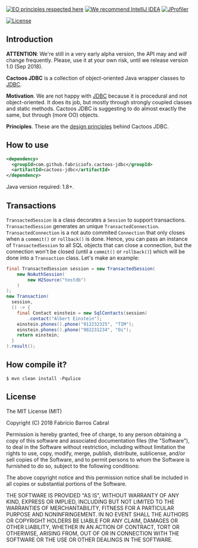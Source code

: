 [![EO principles respected here](http://www.elegantobjects.org/badge.svg)](http://www.elegantobjects.org)
[![We recommend IntelliJ IDEA](http://www.elegantobjects.org/intellij-idea.svg)](https://www.jetbrains.com/idea/)
[![JProfiler](https://www.ej-technologies.com/images/product_banners/jprofiler_small.png)](https://www.ej-technologies.com/products/jprofiler/overview.html)

[![License](https://img.shields.io/badge/license-MIT-green.svg)](https://github.com/fabriciofx/cactoos-jdbc/blob/master/LICENSE.txt)


## Introduction

**ATTENTION**: We're still in a very early alpha version, the API may and
*will* change frequently. Please, use it at your own risk, until we release
version 1.0 (Sep 2018).

**Cactoos JDBC** is a collection of object-oriented Java wrapper classes to
[JDBC](https://en.wikipedia.org/wiki/Java_Database_Connectivity).

**Motivation**.
We are not happy with
[JDBC](https://en.wikipedia.org/wiki/Java_Database_Connectivity)
because it is procedural and not object-oriented. It does its job, but mostly
through strongly coupled classes and static methods. Cactoos JDBC is suggesting
to do almost exactly the same, but through (more OO) objects.

**Principles**.
These are the [design principles](http://www.elegantobjects.org#principles)
behind Cactoos JDBC.


## How to use

```xml
<dependency>
  <groupId>com.github.fabriciofx.cactoos-jdbc</groupId>
  <artifactId>cactoos-jdbc</artifactId>
</dependency>
```

Java version required: 1.8+.

## Transactions

`TransactedSession` is a class decorates a `Session` to support transactions.
`TransactedSession` generates an unique `TransactedConnection`.
`TransactedConnection` is a not auto commited `Connection` that only closes
when a `commmit()` or `rollback()` is done. Hence, you can pass an instance of
`TransactedSession` to all SQL objects that can close a connection, but the
connection won't be closed (until a `commit()` or `rollback()`) which will be
done into a `Transaction` class. Let's make an example:

```java
final TransactedSession session = new TransactedSession(
    new NoAuthSession(
        new H2Source("testdb")
    )
);
new Transaction(
  session,
  () -> {
    final Contact einstein = new SqlContacts(session)
        .contact("Albert Einstein");
    einstein.phones().phone("912232325", "TIM");
    einstein.phones().phone("982231234", "Oi");
    return einstein;    
  }
).result();
```


## How compile it?

```
$ mvn clean install -Pqulice
```

## License

The MIT License (MIT)

Copyright (C) 2018 Fabrício Barros Cabral

Permission is hereby granted, free of charge, to any person obtaining a copy
of this software and associated documentation files (the "Software"), to deal
in the Software without restriction, including without limitation the rights
to use, copy, modify, merge, publish, distribute, sublicense, and/or sell
copies of the Software, and to permit persons to whom the Software is
furnished to do so, subject to the following conditions:

The above copyright notice and this permission notice shall be included in
all copies or substantial portions of the Software.

THE SOFTWARE IS PROVIDED "AS IS", WITHOUT WARRANTY OF ANY KIND, EXPRESS OR
IMPLIED, INCLUDING BUT NOT LIMITED TO THE WARRANTIES OF MERCHANTABILITY,
FITNESS FOR A PARTICULAR PURPOSE AND NONINFRINGEMENT. IN NO EVENT SHALL THE
AUTHORS OR COPYRIGHT HOLDERS BE LIABLE FOR ANY CLAIM, DAMAGES OR OTHER
LIABILITY, WHETHER IN AN ACTION OF CONTRACT, TORT OR OTHERWISE, ARISING FROM,
OUT OF OR IN CONNECTION WITH THE SOFTWARE OR THE USE OR OTHER DEALINGS IN THE
SOFTWARE.
